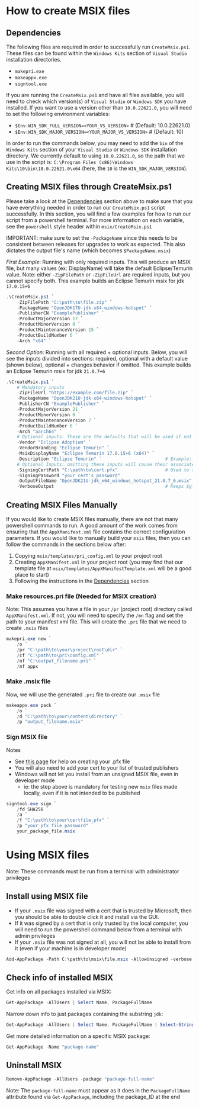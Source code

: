 # How to create MSIX files

## Dependencies
The following files are required in order to successfully run `CreateMsix.ps1`. These files can be found within the `Windows Kits` section of `Visual Studio` installation directories.
- `makepri.exe`
- `makeappx.exe`
- `signtool.exe`

If you are running the `CreateMsix.ps1` and have all files available, you will need to check which version(s) of `Visual Studio` or `Windows SDK` you have installed. If you want to use a version other than `10.0.22621.0`, you will need to set the following environment variables:
- `$Env:WIN_SDK_FULL_VERSION=<YOUR_VS_VERSION>` # (Default: 10.0.22621.0)
- `$Env:WIN_SDK_MAJOR_VERSION=<YOUR_MAJOR_VS_VERSION>` # (Default: 10)

In order to run the commands below, you may need to add the `bin` of the `Windows Kits` section of your `Visual Studio` or `Windows SDK` installation directory. We currently default to using `10.0.22621.0`, so the path that we use in the script is: `C:\Program Files (x86)\Windows Kits\10\bin\10.0.22621.0\x64` (here, the `10` is the `WIN_SDK_MAJOR_VERSION`).

## Creating MSIX files through CreateMsix.ps1
Please take a look at the [Dependencies](#dependencies) section above to make sure that you have everything needed in order to run our `CreateMsix.ps1` script successfully. In this section, you will find a few examples for how to run our script from a powershell terminal. For more information on each variable, see the `powershell` style header within `msix/CreateMsix.ps1`

IMPORTANT: make sure to set the `-PackageName` since this needs to be consistent between releases for upgrades to work as expected. This also dictates the output file's name (which becomes `$PackageName.msix`)

*First Example*: Running with only required inputs. This will produce an MSIX file, but many values (ex: DisplayName) will take the default Eclipse/Temurin value. Note: either `-ZipFilePath` or `-ZipFileUrl` are required inputs, but you cannot specify both. This example builds an Eclipse Temurin msix for jdk `17.0.15+6`
```powershell
.\CreateMsix.ps1 `
    -ZipFilePath "C:\path\to\file.zip" `
    -PackageName "OpenJDK17U-jdk-x64-windows-hotspot" `
    -PublisherCN "ExamplePublisher" `
    -ProductMajorVersion 17 `
    -ProductMinorVersion 0 `
    -ProductMaintenanceVersion 15 `
    -ProductBuildNumber 6 `
    -Arch "x64" `
```

*Second Option*: Running with all required + optional inputs. Below, you will see the inputs divided into sections: required, optional with a default value (shown below), optional + changes behavior if omitted. This example builds an Eclipse Temurin msix for jdk `21.0.7+6`
```powershell
.\CreateMsix.ps1 `
    # Mandatory inputs
    -ZipFileUrl "https://example.com/file.zip" `
    -PackageName "OpenJDK21U-jdk-x64-windows-hotspot" `
    -PublisherCN "ExamplePublisher" `
    -ProductMajorVersion 21 `
    -ProductMinorVersion 0 `
    -ProductMaintenanceVersion 7 `
    -ProductBuildNumber 6 `
    -Arch "aarch64" `
    # Optional inputs: These are the defaults that will be used if not specified
    -Vendor "Eclipse Adoptium" `
    -VendorBranding "Eclipse Temurin" `
    -MsixDisplayName "Eclipse Temurin 17.0.15+6 (x64)" `
    -Description "Eclipse Temurin" `                        # Example: "Eclipse Temurin Development Kit with Hotspot"
    # Optional Inputs: omitting these inputs will cause their associated process to be skipped
    -SigningCertPath "C:\path\to\cert.pfx"                  # Used to sign with signtool.exe, typically .pfx file
    -SigningPassword "your cert's password"
    -OutputFileName "OpenJDK21U-jdk_x64_windows_hotspot_21.0.7_6.msix" `
    -VerboseOutput                                          # Keeps $global:ProgressPreference at original value (if not verbose, this value is set to 'SilentlyContinue' which increases the speed of unzipping binaries)
```
## Creating MSIX Files Manually
If you would like to create MSIX files manually, there are not that many powershell commands to run. A good amount of the work comes from ensuring that the `AppXManifest.xml` file contains the correct configuration parameters. If you would like to manually build your `msix` files, then you can follow the commands in the sections below after:
1. Copying `msix/templates/pri_config.xml` to your project root
2. Creating `AppXManifest.xml` in your project root (you may find that our template file at `msix/templates/AppXManifestTemplate.xml` will be a good place to start)
3. Following the instructions in the [Dependencies](#dependencies) section

### Make resources.pri file (Needed for MSIX creation)
Note: This assumes you have a file in your `/pr` (project root) directory called `AppXManifest.xml`. If not, you will need to specify the `/mn` flag and set the path to your manifest xml file. This will create the `.pri` file that we need to create `.msix` files
```powershell
makepri.exe new `
    /o `
    /pr "C:\path\to\your\project\root\dir" `
    /cf "C:\path\to\pri\config.xml" `
    /of "C:\output_filename.pri" `
    /mf appx
```

### Make .msix file
Now, we will use the generated `.pri` file to create our `.msix` file
```powershell
makeappx.exe pack `
    /o `
    /d "C:\path\to\your\content\directory" `
    /p "output_filename.msix"
```

### Sign MSIX file
Notes
- See [this page](https://learn.microsoft.com/en-us/windows/win32/appxpkg/how-to-create-a-package-signing-certificate) for help on creating your .pfx file
- You will also need to add your cert to your list of trusted publishers
- Windows will not let you install from an unsigned MSIX file, even in developer mode
  - ie: the step above is mandatory for testing new `msix` files made locally, even if it is not intended to be published
```powershell
signtool.exe sign `
    /fd SHA256 `
    /a `
    /f "C:\path\to\your\certfile.pfx" `
    /p "your_pfx_file_password" `
    your_package_file.msix
```

# Using MSIX files
Note: These commands must be run from a terminal with administrator privileges

## Install using MSIX file
- If your `.msix` file was signed with a cert that is trusted by Microsoft, then you should be able to double click it and install via the GUI.
- If it was signed by a cert that is only trusted by the local computer, you will need to run the powershell command below from a terminal with admin privileges
- If your `.msix` file was not signed at all, you will not be able to install from it (even if your machine is in developer mode)
```powershell
Add-AppPackage -Path C:\path\to\msix\file.msix -AllowUnsigned -verbose
```

## Check info of installed MSIX
Get info on all packages installed via MSIX:
```powershell
Get-AppPackage -AllUsers | Select Name, PackageFullName
```

Narrow down info to just packages containing the substring `jdk`:
```powershell
Get-AppPackage -AllUsers | Select Name, PackageFullName | Select-String -Pattern "jdk"
```

Get more detailed information on a specific MSIX package:
```powershell
Get-AppPackage -Name "package-name"
```

## Uninstall MSIX
```powershell
Remove-AppPackage -AllUsers -package "package-full-name"
```
Note: The `package-full-name` must appear as it does in the `PackageFullName` attribute found via `Get-AppPackage`, including the package_ID at the end